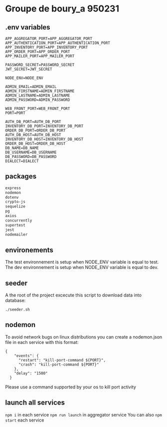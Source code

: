 # Groupe de boury_a 950231
## .env variables
```
APP_AGGREGATOR_PORT=APP_AGGREGATOR_PORT
APP_AUTHENTICATION_PORT=APP_AUTHENTICATION_PORT
APP_INVENTORY_PORT=APP_INVENTORY_PORT
APP_ORDER_PORT=APP_ORDER_PORT
APP_MAILER_PORT=APP_MAILER_PORT

PASSWORD_SECRET=PASSWORD_SECRET
JWT_SECRET=JWT_SECRET

NODE_ENV=NODE_ENV

ADMIN_EMAIL=ADMIN_EMAIL
ADMIN_FIRSTNAME=ADMIN_FIRSTNAME
ADMIN_LASTNAME=ADMIN_LASTNAME
ADMIN_PASSWORD=ADMIN_PASSWORD

WEB_FRONT_PORT=WEB_FRONT_PORT
PORT=PORT

AUTH_DB_PORT=AUTH_DB_PORT
INVENTORY_DB_PORT=INVENTORY_DB_PORT
ORDER_DB_PORT=ORDER_DB_PORT
AUTH_DB_HOST=AUTH_DB_HOST
INVENTORY_DB_HOST=INVENTORY_DB_HOST
ORDER_DB_HOST=ORDER_DB_HOST
DB_NAME=DB_NAME
DB_USERNAME=DB_USERNAME
DB_PASSWORD=DB_PASSWORD
DIALECT=DIALECT
```

## packages
```bash
express
nodemon
dotenv
crypto-js
sequelize
pg
axios
concurrently
supertest
jest 
nodemailer
```

## environements
The test environnement is setup when NODE_ENV variable is equal to test.
The dev environnement is setup when NODE_ENV variable is equal to dev.

## seeder
A the root of the project excecute this script to download data into database:  
```
./seeder.sh
```

## nodemon
To avoid network bugs on linux distributions you can create a nodemon.json file in each service with this format:
```
{
    "events": {
      "restart": "kill-port-command ${PORT}",
      "crash": "kill-port-command ${PORT}"
    },
    "delay": "1500"
  }
```
Please use a command supported by your os to kill port activity

## launch all services
```npm i``` in each service
```npm run launch``` in aggregator service
You can also ```npm start``` each service